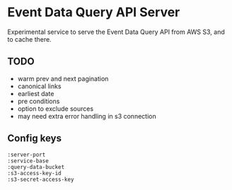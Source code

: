 # Event Data Query API Server

Experimental service to serve the Event Data Query API from AWS S3, and to cache there.

## TODO

 - warm prev and next pagination
 - canonical links
 - earliest date
 - pre conditions
 - option to exclude sources
 - may need extra error handling in s3 connection

 
## Config keys

    :server-port
    :service-base
    :query-data-bucket
    :s3-access-key-id
    :s3-secret-access-key
